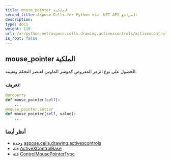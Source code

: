 ```yaml
---
title: mouse_pointer الملكية
second_title: Aspose.Cells for Python via .NET API المراجع
description:
type: docs
weight: 110
url: /ar/python-net/aspose.cells.drawing.activexcontrols/activexcontrolbase/mouse_pointer/
is_root: false
---
```

##  mouse_pointer الملكية

الحصول على نوع الرمز المعروض كمؤشر الماوس لعنصر التحكم وتعيينه.
###  تعريف:
```python
@property
def mouse_pointer(self):
    ...
@mouse_pointer.setter
def mouse_pointer(self, value):
    ...
```

###  أنظر أيضا
* وحدة [aspose.cells.drawing.activexcontrols](../../)
* فئة [ActiveXControlBase](/cells/ar/python-net/aspose.cells.drawing.activexcontrols/activexcontrolbase)
* فئة [ControlMousePointerType](/cells/ar/python-net/aspose.cells.drawing.activexcontrols/controlmousepointertype)
